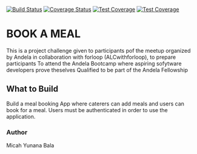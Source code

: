[![Build Status](https://travis-ci.com/MicahBala/bookAMeal.svg?branch=develop)](https://travis-ci.com/MicahBala/bookAMeal) [![Coverage Status](https://coveralls.io/repos/github/MicahBala/bookAMeal/badge.svg?branch=develop)](https://coveralls.io/github/MicahBala/bookAMeal?branch=develop) [![Test Coverage](https://api.codeclimate.com/v1/badges/d0fa97ddba9d872374fe/test_coverage)](https://codeclimate.com/github/MicahBala/bookAMeal/test_coverage) [![Test Coverage](https://api.codeclimate.com/v1/badges/d0fa97ddba9d872374fe/test_coverage)](https://codeclimate.com/github/MicahBala/bookAMeal/test_coverage)

# BOOK A MEAL

This is a project challenge given to participants pof the meetup organized by
Andela in collaboration with forloop (ALCwithforloop), to prepare participants
To attend the Andela Bootcamp where aspiring sofytware developers prove theselves
Qualified to be part of the Andela Fellowship

## What to Build

Build a meal booking App where caterers can add meals and users can book for a meal.
Users must be authenticated in order to use the application.

### Author

Micah Yunana Bala

